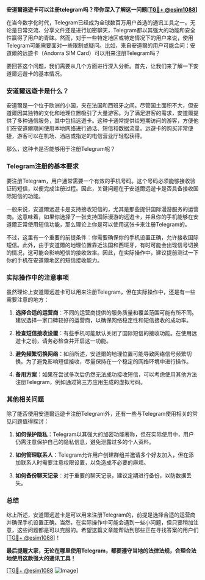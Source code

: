 **安道爾遠遊卡可以注册telegram吗？带你深入了解这一问题[[TG💪+ @esim1088](https://t.me/s/esim1088)]**

在当今数字化时代，Telegram已经成为全球数百万用户首选的通讯工具之一。无论是日常交流、分享文件还是进行加密聊天，Telegram都以其强大的功能和安全性赢得了用户的青睐。然而，对于一些特定地区或特定情况下的用户来说，使用Telegram可能需要面对一些限制或疑问。比如，来自安道爾的用户可能会问：安道爾的远遊卡（Andorra SIM Card）可以用来注册Telegram吗？

要回答这个问题，我们需要从几个方面进行深入分析。首先，让我们来了解一下安道爾远遊卡的基本情况。

### 安道爾远遊卡是什么？

安道爾是一个位于欧洲的小国，夹在法国和西班牙之间。尽管国土面积不大，但安道爾因其独特的文化和地理位置吸引了大量游客。为了满足游客的需求，安道爾提供了多种通信服务，其中包括远遊卡。这种卡通常提供给短期访问的游客，方便他们在安道爾期间使用本地网络进行通话、短信和数据流量。远遊卡的购买非常便捷，游客可以在机场、酒店或指定的电信营业厅轻松获得。

那么，这种卡是否能够用于注册Telegram呢？

### Telegram注册的基本要求

要注册Telegram，用户通常需要一个有效的手机号码。这个号码必须能够接收验证码短信，以便完成注册过程。因此，关键问题在于安道爾远遊卡是否具备接收国际短信的功能。

一般来说，安道爾远遊卡是支持接收短信的，尤其是那些提供国际漫游服务的运营商。这意味着，如果你选择了一张支持国际漫游的远遊卡，并且你的手机能够在安道爾正常使用短信功能，那么理论上你是可以使用这张卡来注册Telegram的。

不过，这里有一个重要的前提条件：你需要确保你的手机设置正确，允许接收国际短信。此外，由于安道爾的地理位置靠近法国和西班牙，有时可能会出现信号切换的情况，这可能会影响短信的接收效率。因此，在实际操作中，建议提前测试一下你的手机在安道爾地区的短信接收能力。

### 实际操作中的注意事项

虽然理论上安道爾远遊卡可以用来注册Telegram，但在实际操作中，还是有一些需要注意的地方：

1. **选择合适的运营商**：不同的运营商提供的服务质量和覆盖范围可能有所不同。建议选择一家口碑较好的运营商，以确保网络稳定性和短信接收的成功率。
   
2. **检查短信接收设置**：有些手机可能默认关闭了国际短信的接收功能。在使用远遊卡之前，请务必检查并开启这一功能。

3. **避免频繁切换网络**：如前所述，安道爾的地理位置可能导致网络信号频繁切换。为了避免影响短信接收，尽量保持在一个稳定的网络环境中进行操作。

4. **备用方案**：如果在尝试多次后仍然无法成功接收短信，可以考虑使用其他方法注册Telegram，例如通过第三方应用生成的虚拟号码。

### 其他相关问题

除了能否使用安道爾远遊卡注册Telegram外，还有一些与Telegram使用相关的常见问题值得探讨：

1. **如何保护隐私**：Telegram以其强大的加密功能著称，但在实际使用中，用户仍需注意保护自己的隐私信息，避免泄露过多的个人资料。

2. **如何管理联系人**：Telegram允许用户创建群组并邀请多个好友加入，但在添加联系人时需要注意权限设置，以免造成不必要的麻烦。

3. **如何备份聊天记录**：对于重要的聊天记录，建议定期进行备份，以防数据丢失。

### 总结

综上所述，安道爾远遊卡是可以用来注册Telegram的，前提是选择合适的运营商并确保手机设置正确。当然，在实际操作中可能会遇到一些小问题，但只要稍加注意，这些问题都是可以克服的。希望这篇文章能帮助到那些正在寻找答案的用户们[[TG💪+ @esim1088](https://t.me/s/esim1088)]！

**最后提醒大家，无论在哪里使用Telegram，都要遵守当地的法律法规，合理合法地使用这款强大的通讯工具！**

[[TG💪+ @esim1088](https://t.me/s/esim1088) ![Image](https://i.postimg.cc/4NQfJmqS/Snipaste-2025-05-13-00-14-12.png)]